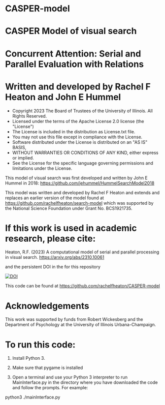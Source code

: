 # CASPER-model
# CASPER Model of visual search 
# Concurrent Attention: Serial and Parallel Evaluation with Relations
# Written and developed by Rachel F Heaton and John E Hummel

* Copyright 2023 The Board of Trustees of the University of Illinois. All Rights Reserved.
* Licensed under the terms of the Apache License 2.0 license (the "License")
* The License is included in the distribution as License.txt file.
* You may not use this file except in compliance with the License.
* Software distributed under the License is distributed on an "AS IS" BASIS,
* WITHOUT WARRANTIES OR CONDITIONS OF ANY KIND, either express or implied.
* See the License for the specific language governing permissions and limitations under the License.

This model of visual search was first developed and written by John E Hummel in 2018: https://github.com/jehummel/HummelSearchModel2018

This model was written and developed by Rachel F Heaton and extends and replaces an earlier version of the model found at https://github.com/rachelfheaton/search-model which was supported by the National Science Foundation under Grant No. BCS1921735.

# If this work is used in academic research, please cite:
Heaton, R.F. (2023) A computational model of serial and parallel processing in visual search.
https://arxiv.org/abs/2310.10061

and the persistent DOI in the for this repository

<a href="https://zenodo.org/doi/10.5281/zenodo.10005691"><img src="https://zenodo.org/badge/10005691.svg" alt="DOI"></a>

This code can be found at https://github.com/rachelfheaton/CASPER-model

# Acknowledgements



This work was supported by funds from Robert Wickesberg and the Department of Psychology at the University of Illinois Urbana-Champaign.



# To run this code:

1. Install Python 3.

2. Make sure that pygame is installed 

3. Open a terminal and use your Python 3 interpreter to run MainInterface.py in the directory where you have downloaded the code and follow the prompts.
For example:

python3 ./mainInterface.py

